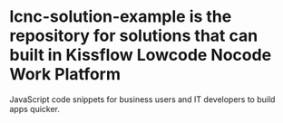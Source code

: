 # lcnc-solution-example is the repository for solutions that can built in Kissflow Lowcode Nocode Work Platform

JavaScript code snippets for business users and IT developers to build apps quicker.
